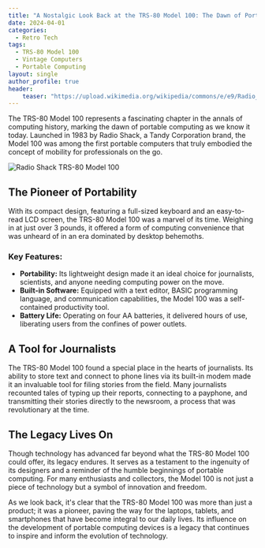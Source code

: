 ```yaml
---
title: "A Nostalgic Look Back at the TRS-80 Model 100: The Dawn of Portable Computing"
date: 2024-04-01
categories:
  - Retro Tech
tags:
  - TRS-80 Model 100
  - Vintage Computers
  - Portable Computing
layout: single
author_profile: true
header:
    teaser: "https://upload.wikimedia.org/wikipedia/commons/e/e9/Radio_Shack_TRS-80_Model_100.jpg"
---
```


The TRS-80 Model 100 represents a fascinating chapter in the annals of computing history, marking the dawn of portable computing as we know it today. Launched in 1983 by Radio Shack, a Tandy Corporation brand, the Model 100 was among the first portable computers that truly embodied the concept of mobility for professionals on the go.

![Radio Shack TRS-80 Model 100](https://upload.wikimedia.org/wikipedia/commons/e/e9/Radio_Shack_TRS-80_Model_100.jpg)

## The Pioneer of Portability

With its compact design, featuring a full-sized keyboard and an easy-to-read LCD screen, the TRS-80 Model 100 was a marvel of its time. Weighing in at just over 3 pounds, it offered a form of computing convenience that was unheard of in an era dominated by desktop behemoths.

### Key Features:
- **Portability:** Its lightweight design made it an ideal choice for journalists, scientists, and anyone needing computing power on the move.
- **Built-in Software:** Equipped with a text editor, BASIC programming language, and communication capabilities, the Model 100 was a self-contained productivity tool.
- **Battery Life:** Operating on four AA batteries, it delivered hours of use, liberating users from the confines of power outlets.

## A Tool for Journalists

The TRS-80 Model 100 found a special place in the hearts of journalists. Its ability to store text and connect to phone lines via its built-in modem made it an invaluable tool for filing stories from the field. Many journalists recounted tales of typing up their reports, connecting to a payphone, and transmitting their stories directly to the newsroom, a process that was revolutionary at the time.

## The Legacy Lives On

Though technology has advanced far beyond what the TRS-80 Model 100 could offer, its legacy endures. It serves as a testament to the ingenuity of its designers and a reminder of the humble beginnings of portable computing. For many enthusiasts and collectors, the Model 100 is not just a piece of technology but a symbol of innovation and freedom.

As we look back, it's clear that the TRS-80 Model 100 was more than just a product; it was a pioneer, paving the way for the laptops, tablets, and smartphones that have become integral to our daily lives. Its influence on the development of portable computing devices is a legacy that continues to inspire and inform the evolution of technology.

